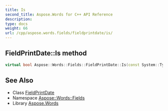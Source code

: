 ```yaml
---
title: Is
second_title: Aspose.Words for C++ API Reference
description: 
type: docs
weight: 66
url: /cpp/aspose.words.fields/fieldprintdate/is/
---
```

## FieldPrintDate::Is method




```cpp
virtual bool Aspose::Words::Fields::FieldPrintDate::Is(const System::TypeInfo &target) const override
```

## See Also

* Class [FieldPrintDate](../)
* Namespace [Aspose::Words::Fields](../../)
* Library [Aspose.Words](../../../)
